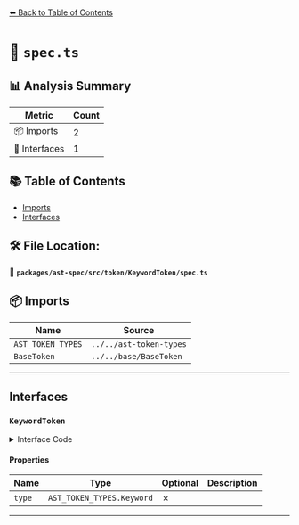 [⬅️ Back to Table of Contents](../../../../../index.md)

# 📄 `spec.ts`

## 📊 Analysis Summary

| Metric | Count |
|--------|-------|
| 📦 Imports | 2 |
| 📐 Interfaces | 1 |

## 📚 Table of Contents

- [Imports](#imports)
- [Interfaces](#interfaces)

## 🛠️ File Location:
📂 **`packages/ast-spec/src/token/KeywordToken/spec.ts`**

## 📦 Imports

| Name | Source |
|------|--------|
| `AST_TOKEN_TYPES` | `../../ast-token-types` |
| `BaseToken` | `../../base/BaseToken` |


---

## Interfaces

### `KeywordToken`

<details><summary>Interface Code</summary>

```ts
export interface KeywordToken extends BaseToken {
  type: AST_TOKEN_TYPES.Keyword;
}
```
</details>

#### Properties

| Name | Type | Optional | Description |
|------|------|----------|-------------|
| `type` | `AST_TOKEN_TYPES.Keyword` | ✗ |  |


---